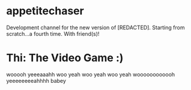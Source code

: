 # appetitechaser
Development channel for the new version of [REDACTED]. Starting from scratch...a fourth time. With friend(s)!

# Thi: The Video Game :)

wooooh yeeeaaahh woo yeah woo yeah woo yeah woooooooooooh yeeeeeeeeahhhh babey
